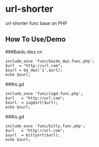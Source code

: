 url-shorter
===========

url-shorter func base on PHP

## How To Use/Demo

###Baidu dwz.cn

```
include_once 'func/baidu_dwz.func.php';
$url  = "http://url.com";
$surl = bd_dwz('1',$url);
echo $surl;
```
###is.gd

```
include_once 'func/isgd.func.php';
$url   = "http://url.com";
$surl  = isgdsrt($url);
echo $surl;
```

###is.gd

```
include_once 'func/bitly.func.php';
$url   = "http://url.com";
$surl  = bitlysrt($url);
echo $surl;
```
